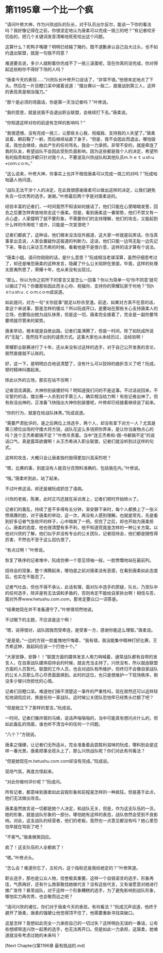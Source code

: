 # 第1195章 一个比一个疯

“请问叶修大神，作为兴欣战队的队长，对于队员出尔反尔，能谈一下你的看法吗？我好像记得在之前，你很坚定地认为唐柔可以完成一挑三的吧？”有记者咬牙切齿的，把几个关键词发音清晰地死死咬出这个问题。

这算什么？死鸭子嘴硬？明明已经输了赌约，既不道歉承认自己自大过头，也不如约退出联盟，就是一句我不同意？

难道要去说，多少人就盼着你完成不了一挑三滚蛋呢，现在你真的没完成，你对得起这些盼你不得好下场的人吗？

“唐柔今天的表现……”兴欣队长叶修开口说话了，“非常不错。”他很肯定地点了下头。然后在一片目瞪口呆中接着说道：“擂台赛以一敌二，直接战到第三人，这样的表现真是相当强力。”

“那个是必须的场面话，你是第一天当记者吗？”叶修说。

“我的意思，就是说我不会退出职业联盟，会继续打下去。”唐柔说。

“你知道这样对你的前途有怎样的影响吗？”

“我很遗憾，没有完成一挑三，让那些关心我、祝福我、支持我的人失望了。”唐柔说着，朝前鞠了一躬，而后继续站直了身子，“但是，我不会因此而退出，哪怕毁诺，我也会继续，由此产生的任何骂名，我会一力承担。非常不安的，就是牵连了我的队友，希望战队不会因此受到负面影响，因为这些都是我个人的决定，希望所有的指责和批评都只针对我个人，不要波及兴欣战队和其他队员m.ｈｅｔｕshｕ•coｍ.cｏm。”

“这么说来，叶修大神，你事实上也并不相信唐柔可以完成一挑三的对吗？”阮成咄咄逼人地问道。

“战队无法干涉个人的决定，在此我很感谢唐柔可以做出这样的决定，让我们避免失去一位优秀的选手。谢谢。”叶修最后两个字是对唐柔说的。

经验丰富的记者们，一时间竟然不知该如何接话了。他们只能在心里暗暗发誓，回去之后要怎样奔放地攻击这个唐柔。但是，看到唐柔这一番架势，他们不禁又有一点心虚，人家摆明了就不要形象，不需要你们的支持理解，他们的攻击，又能起到什么样的作用呢？或许，只能是一次宣泄吧？

记者们都疯了，这种话，他们根本没法往外报道，这大家一听就是玩笑话，你当真事拿出去说，人家会置疑你这报道的判断力。这话，他们只能一边骂无耻一边先记下来，等会儿采访王杰希的时候，看看他是不是很介意，这样的话才算有个说法。

“唐柔小姐，请问你刚刚的话，是什么意思？”阮成相当老谋深算，虽然仔细思考过了，却还是唯恐唐柔的这种发言，隐藏了什么公关陷阱在里面，毕竟，这样的处理太匪夷所思了，荣耀十年，也从来没有出现过。

“那么，你以为你之前所下的誓言又是怎么一回事？你以为简单一句‘你不同意’就可以揭过了吗？你置那些因此而关心你、祝福你、支持你的荣耀玩家于何地？”阮hｅtｕshｕ.ｃｏｍ.cｏm成说道。

如此提问，对方一句“关你屁事”就足以秒杀至渣。前途，如果对方真不在意的话，拿这个来说事，那是怎样的傻瓜？所以阮成开口，是要站在那些关心支持唐柔人的立场，也要指出她为战队抹黑，但是这一切，唐柔完全接着了，完全是一副你要骂要喷就尽管来的架势。

唐柔举动，根本就是自绝出路。记者们虽沸腾了，但是一时间，除了如阮成所说的“无耻”，竟然找不出别的谴责方式。这事大家也从未经历过，没经验啊！

荣耀职业联赛进行了十年，还从来没有过这样的选手，对于自己公开发表的言论，居然直接就不认账的。

好，这一下，是明明白白地说清楚了，没有什么可以狡辩的曲折含义了吧？阮成，顿时精神抖擞起来。

除此以外的立场，那实在站不住啊！

记者泪流满面，大神你别装傻好吗？明知道我们问的不是这事。不过话说回来，不论誓约的话，擂台赛一人杀到对手第三人，确实相当给力啊！有些记者出神了。但有些没出神的，正准备飞快指出大神你别装傻呢，叶修却已经接着继续说了起来。

“你的行为，就是在给战队抹黑。”阮成说道。

“需要严肃批评的，是之后两位上场选手，两个人，却没有拿下对方一人？尤其是第三顺位出场的守擂大将方锐，战队花这么多钱把你弄来，是让你当废物点心的吗？连个王杰希都搞不定？”叶修斥责着。当中“连王杰希和-图-书都搞不定”的说话口气，真是震耳欲聋啊！从王杰希进入职业联盟，记者们就没听到过这样的句式。

这样的攻击，大概只会让唐柔毁约毁得更加兴高采烈吧？

“嗯，比赛的事，到底没有人能百分百预料准确的，包括我在内。”叶修说。

“哦。”唐柔听到此，站了起来。

不过叶修这话，却还是被阮成抓住了语病。

兴欣的老板，陈果，此时正巧还就在采访席上，记者们顿时开始转火了。

记者们的轰乱，持续了差不多得有五分钟，渐安静下来时，每个人都换上了一张义愤填膺的脸，对于唐柔的举动，这一次，再没有人感到理解。也就是常先，先是看到好多记者气急败坏的样子，心中暗爽了一把。但完了之后，却也开始为唐柔担心。唐柔的态度，他也很清楚有多不利，他不知道究竟是怎样的一种公关方案。以他对兴欣的了解，他们似乎并没有专业的公关团队，记者招待会，他们都是随性得厉害，不然也不至于这么招仇恨了。

“有点过啊！”叶修说。

恢复了秩序的记者堆中，阮成仿佛一个意见领袖一般，一脸愤慨地站在最前列。

招待会的现象，整个沸腾起来，哪怕是之前对唐柔没有恶感，在看到唐柔如此态度后，也实在不能忍了。

记者气吐血，但也不得不承认，此话有理，面对队中选手的质疑，队长，乃至队中的任何选手，除非是有无法调和矛盾的，否则肯定不能给自家拆台啊！相信与否，面对外界www.hetushu.com.com，那肯定要众口一词答是。

“结果她现在并不准备遵守了。”叶修很坦然地说。

不过眼下的主题，不应该是这个啊！

“嗯，说得很对，战队因我而受牵连，是受害一方，感谢你能这么理智。”唐柔说。

“是是是。”一边的方锐一脸羞愧地忏悔着，“我有错，我没能集中精神打好比赛，王杰希这种，我起码应该一个打他十个。”

“大家安静，安静！！”联盟方面的媒体发言人用力呐喊着，通常战队都有自带的发言人，在自家战队媒体招待会的时候，就会充当主持了。兴欣没有，所以就由联盟方面的人员暂代。联盟的工作人员，也会对战队有所维护，但终归不会像自家战队的公关人员那么尽心尽责面面俱到。此时的这位，也只是想维护一下现场秩序，倒没多少替兴欣担忧的心情。

记者们目瞪口呆。难道他们搞不清楚这一事件的严重性吗，现在居然还可以这样轻松地调侃应对，换是任何一家战队，这时候公关团队恐怕早已经焦头烂额了吧？

“但是她立下了那样的誓言。”阮成说。

一时间，记者们像炸窝的马蜂，说话声嗡嗡嗡的，当中可能真有想问点什么的，但如此轰乱的场面，谁也听不清当中的任何一个问题。

“八个？”方锐说。

唐柔之强硬，让记者们无所适从，完全准备着品尝胜利滋味的阮成，哪料到会是这样一番光景。唐柔把事全揽头上了，那么兴欣战队呢？你们对此有何看法？

“但是她现在m.hetushu.com.com却没有完成。”阮成说。

现场气氛，再度古怪起来。

“对此你做何评价呢？”阮成问。

所有记者，都意味到唐柔如此自毁形象和前程是怎样的一种疯狂。但是基于此点，他们无法做出攻击。

唐柔虽然放言说一切都是她个人决定，和战队无关，但是，作为这支队伍的一员，她的形象，就是战队形象的一部分。哪怕她有这样的表态，战队依然会受到不良影响。对此，这支战队的经营者，他们的老板，竟然也一点意见都没有吗？她心里恐怕早就在骂街了吧？

“不客气。”唐柔微笑回应。

疯了！这支队伍的人全都疯了！

“嗯。”叶修点头。

“怎么会？难道你忘了，五轮内，这个指标还是我给她定的？”叶修笑道。

职业选手，那也是公众人物，信誉极其重要。这样一个自毁诺言的选手，形象再佳，气质再好，还有什么商家敢找她做代言？没有这些代言，又有谁愿意对她进行推广宣传？甚至战队，对于这样一个形象糟糕的选手，为了避免影响到战队形象，哪怕实力再优秀，也会敬而远之吧？

“请问兴欣的诸位，你们对于唐柔今天的表现，有何看法？”阮成沉声说道，他终于避开了唐柔，唐柔的强硬让他觉得顶不住了，他需要重新寻找突破口。

这是怎样？竟想如此完全一力承担自己的一切过失？这样明白无误的一番话，让有些想顺带连兴欣一起黑的选手，也无法再开口。但是如此一力承担，这唐柔，她难道就没有考虑过她的未来吗？



[Next Chapter](第1196章 最有挑战的.md)